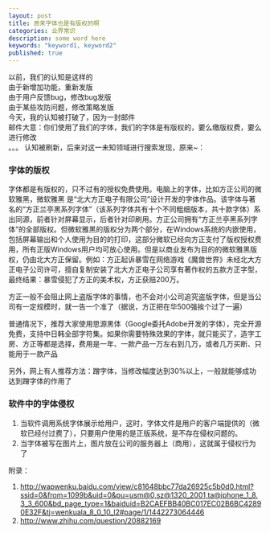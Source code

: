 ```yaml
---
layout: post
title: 原来字体也是有版权的啊
categories: 业界常识
description: some word here
keywords: "keyword1, keyword2"
published: true
---
```



以前，我们的认知是这样的  
由于新增加功能，重新发版  
由于用户反馈bug，修改bug发版  
由于某些攻防问题，修改策略发版  
今天，我的认知被打破了，因为一封邮件  
邮件大意：你们使用了我们的字体，我们的字体是有版权的，要么缴版权费，要么进行修改  
。。。
认知被刷新，后来对这一未知领域进行搜索发现，原来~：  


### 字体的版权

字体都是有版权的，只不过有的授权免费使用。电脑上的字体，比如方正公司的微软雅黑，微软雅黑 是“北大方正电子有限公司”设计开发的字体作品。该字体与著名的“方正兰亭黑系列字体”（该系列字体共有十个不同粗细版本，共十款字体）系出同源，前者针对屏幕显示，后者针对印刷用。方正公司拥有“方正兰亭黑系列字体”的全部版权。但微软雅黑的版权分为两个部分，在Windows系统的内嵌使用，包括屏幕输出和个人使用为目的的打印，这部分微软已经向方正支付了版权授权费用，所有正版Windows用户均可放心使用。但是以商业发布为目的的微软雅黑版权，仍由北大方正保留。例如：方正起诉暴雪在网络游戏《魔兽世界》未经北大方正电子公司许可，擅自复制安装了北大方正电子公司享有著作权的五款方正字型，最终结果：暴雪侵犯了方正的美术权，方正获赔200万。 


方正一般不会阻止网上盗版字体的事情，也不会对小公司追究盗版字体，但是当公司有一定规模时，就一告一个准了（据说，方正把在华500强挨个过了一遍）  


普通情况下，推荐大家使用思源黑体（Google委托Adobe开发的字体），完全开源免费，支持中日韩全部字符集。如果你需要特殊效果的字体，就只能买了，造字工房、方正等都是选择，费用是一年、一款产品一万左右到几万，或者几万买断、只能用于一款产品


另外，网上有人推荐方法：蹭字体，当修改幅度达到30%以上，一般就能够成功达到蹭字体的作用了


### 软件中的字体侵权

1. 当软件调用系统字体展示给用户，这时，字体文件是用户的客户端提供的（微软已经付过费了），只要用户使用的是正版系统，是不存在侵权问题的。
2. 当字体被写在图片上，图片放在公司的服务器上（商用），这就属于侵权行为了


附录：
1. http://wapwenku.baidu.com/view/c81648bbc77da26925c5b0d0.html?ssid=0&from=1099b&uid=0&pu=usm@0,sz@1320_2001,ta@iphone_1_8.3_3_600&bd_page_type=1&baiduid=B2CAEFBB40BC017EC02B6BC42890E32F&tj=wenkuala_8_0_10_l2#page/1/1442273064446
2. http://www.zhihu.com/question/20882169
